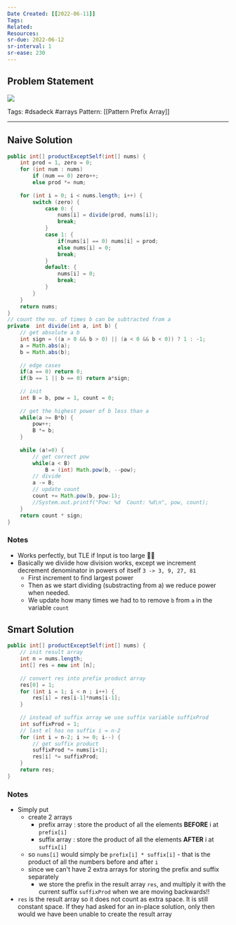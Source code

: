 ```yaml
---
Date Created: [[2022-06-11]]
Tags: 
Related: 
Resources: 
sr-due: 2022-06-12
sr-interval: 1
sr-ease: 230
---
```


## Problem Statement
![](https://i.imgur.com/K0XyLzI.png)


Tags:  #dsadeck  #arrays
Pattern: [[Pattern Prefix Array]]

---

## Naive Solution
``` java
public int[] productExceptSelf(int[] nums) {
	int prod = 1, zero = 0;
	for (int num : nums)
		if (num == 0) zero++;
		else prod *= num;
	
	for (int i = 0; i < nums.length; i++) {
		switch (zero) {
			case 0: {
				nums[i] = divide(prod, nums[i]);
				break;
			}
			case 1: {
				if(nums[i] == 0) nums[i] = prod;
				else nums[i] = 0;
				break;
			}
			default: {
				nums[i] = 0;
				break;
			}
		}
	}
	return nums;
}
// count the no. of times b can be subtracted from a
private  int divide(int a, int b) {
	// get absolute a b
	int sign = ((a > 0 && b > 0) || (a < 0 && b < 0)) ? 1 : -1;
	a = Math.abs(a);
	b = Math.abs(b);
	
	// edge cases
	if(a == 0) return 0;
	if(b == 1 || b == 0) return a*sign;
	
	// init
	int B = b, pow = 1, count = 0;
	
	// get the highest power of b less than a
	while(a >= B*b) {
		pow++;
		B *= b;
	}
	
	while (a!=0) {
		// get correct pow
		while(a < B)
			B = (int) Math.pow(b, --pow);
		// divide
		a -= B;
		// update count
		count += Math.pow(b, pow-1);
		//System.out.printf("Pow: %d  Count: %d\n", pow, count);
	}
	return count * sign;
}
```

### Notes
- Works perfectly, but TLE if Input is too large 🤷‍♂️
- Basically we diviide how division works, except we increment decrement denominator in powers of itself `3 -> 3, 9, 27, 81`
	- First increment to find largest power 
	- Then as we start dividing (substracting from a) we reduce power when needed. 
	- We update how many times we had to to remove `b` from `a`  in the variable `count`

## Smart Solution
``` java
public int[] productExceptSelf(int[] nums) {
	// init result array
	int n = nums.length;
	int[] res = new int [n];
	
	// convert res into prefix product array
	res[0] = 1;
	for (int i = 1; i < n ; i++) {
		res[i] = res[i-1]*nums[i-1];
	}
	
	// instead of suffix array we use suffix variable suffixProd
	int suffixProd = 1;
	// last el has no suffix i = n-2
	for (int i = n-2; i >= 0; i--) {
		// get suffix product
		suffixProd *= nums[i+1];
		res[i] *= suffixProd;
	}
	return res;
}
```

### Notes
- Simply put
	- create 2 arrays
		- prefix array : store the product of all the elements **BEFORE** i at `prefix[i]`
		- suffix array : store the product of all the elements **AFTER** i at `suffix[i]`
	- so `nums[i]` would simply be `prefix[i] * suffix[i]` - that is the product of all the numbers before and after `i`
	- since we can't have 2 extra arrays for storing the prefix and suffix separately
		- we store the prefix in the result array `res`, and multiply it with the current suffix `suffixProd` when we are moving backwards!!
- `res` is the result array so it does not count as extra space. It is still constant space. If they had asked for an in-place solution, only then would we have been unable to create the result array

